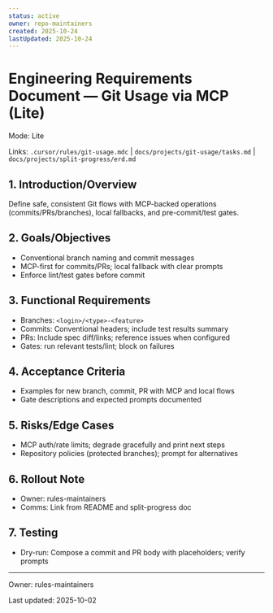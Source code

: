 ```yaml
---
status: active
owner: repo-maintainers
created: 2025-10-24
lastUpdated: 2025-10-24
---
```


# Engineering Requirements Document — Git Usage via MCP (Lite)

Mode: Lite


Links: `.cursor/rules/git-usage.mdc` | `docs/projects/git-usage/tasks.md` | `docs/projects/split-progress/erd.md`

## 1. Introduction/Overview

Define safe, consistent Git flows with MCP-backed operations (commits/PRs/branches), local fallbacks, and pre-commit/test gates.

## 2. Goals/Objectives

- Conventional branch naming and commit messages
- MCP-first for commits/PRs; local fallback with clear prompts
- Enforce lint/test gates before commit

## 3. Functional Requirements

- Branches: `<login>/<type>-<feature>`
- Commits: Conventional headers; include test results summary
- PRs: Include spec diff/links; reference issues when configured
- Gates: run relevant tests/lint; block on failures

## 4. Acceptance Criteria

- Examples for new branch, commit, PR with MCP and local flows
- Gate descriptions and expected prompts documented

## 5. Risks/Edge Cases

- MCP auth/rate limits; degrade gracefully and print next steps
- Repository policies (protected branches); prompt for alternatives

## 6. Rollout Note

- Owner: rules-maintainers
- Comms: Link from README and split-progress doc

## 7. Testing

- Dry-run: Compose a commit and PR body with placeholders; verify prompts

---

Owner: rules-maintainers

Last updated: 2025-10-02
